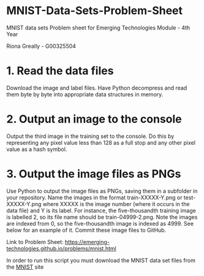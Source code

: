 # MNIST-Data-Sets-Problem-Sheet
MNIST data sets Problem sheet for Emerging Technologies Module - 4th Year

Ríona Greally - G00325504

# 1. Read the data files

Download the image and label files. Have Python decompress and read them byte by byte into appropriate data structures in memory.

# 2. Output an image to the console
Output the third image in the training set to the console. Do this by representing any pixel value less than 128 as a full stop and any other pixel value as a hash symbol.

# 3. Output the image files as PNGs
Use Python to output the image files as PNGs, saving them in a subfolder in your repository. Name the images in the format train-XXXXX-Y.png or test-XXXXX-Y.png where XXXXX is the image number (where it occurs in the data file) and Y is its label. For instance, the five-thousandth training image is labelled 2, so its file name should be train-04999-2.png. Note the images are indexed from 0, so the five-thousandth image is indexed as 4999. See below for an example of it. Commit these image files to GitHub.


Link to Problem Sheet: https://emerging-technologies.github.io/problems/mnist.html

In order to run this script you must download the MNIST data set files from the [MNIST]( http://yann.lecun.com/exdb/mnist/
) site 

